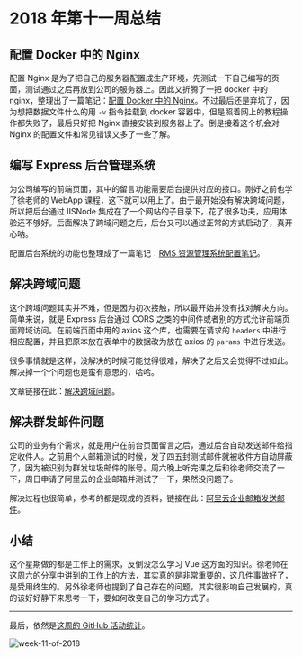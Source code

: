 # 2018 年第十一周总结

## 配置 Docker 中的 Nginx

配置 Nginx 是为了把自己的服务器配置成生产环境，先测试一下自己编写的页面，测试通过之后再放到公司的服务器上。因此又折腾了一把 docker 中的 nginx，整理出了一篇笔记：[配置 Docker 中的 Nginx](https://github.com/Dream4ever/JavaScript/blob/master/docs/server-configuration/nginx-in-docker.md)。不过最后还是弃坑了，因为想把数据文件什么的用 `-v` 指令挂载到 docker 容器中，但是照着网上的教程操作都失败了，最后只好把 Nginx 直接安装到服务器上了。倒是接着这个机会对 Nginx 的配置文件和常见错误又多了一些了解。

## 编写 Express 后台管理系统

为公司编写的前端页面，其中的留言功能需要后台提供对应的接口。刚好之前也学了徐老师的 WebApp 课程，这下就可以用上了。由于最开始没有解决跨域问题，所以把后台通过 IISNode 集成在了一个网站的子目录下，花了很多功夫，应用体验还不够好。后面解决了跨域问题之后，后台又可以通过正常的方式启动了，真开心呐。

配置后台系统的功能也整理成了一篇笔记：[RMS 资源管理系统配置笔记](https://github.com/Dream4ever/JavaScript/blob/master/docs/company-business/rms.md)。

## 解决跨域问题

这个跨域问题其实并不难，但是因为初次接触，所以最开始并没有找对解决方向。简单来说，就是 Express 后台通过 CORS 之类的中间件或者别的方式允许前端页面跨域访问。在前端页面中用的 axios 这个库，也需要在请求的 `headers` 中进行相应配置，并且把原本放在表单中的数据改为放在 axios 的 `params` 中进行发送。

很多事情就是这样，没解决的时候可能觉得很难，解决了之后又会觉得不过如此。解决掉一个个问题也是蛮有意思的，哈哈。

文章链接在此：[解决跨域问题](https://github.com/Dream4ever/JavaScript/blob/master/docs/company-business/cross-origin.md)。

## 解决群发邮件问题

公司的业务有个需求，就是用户在前台页面留言之后，通过后台自动发送邮件给指定收件人。之前用个人邮箱测试的时候，发了四五封测试邮件就被收件方自动屏蔽了，因为被识别为群发垃圾邮件的账号。周六晚上听完课之后和徐老师交流了一下，周日申请了阿里云的企业邮箱并测试了一下，果然没问题了。

解决过程也很简单，参考的都是现成的资料，链接在此：[阿里云企业邮箱发送邮件](https://github.com/Dream4ever/JavaScript/blob/master/docs/company-business/send-mail.md)。

## 小结

这个星期做的都是工作上的需求，反倒没怎么学习 Vue 这方面的知识。徐老师在这周六的分享中讲到的工作上的方法，其实真的是非常重要的，这几件事做好了，是受用终生的。另外徐老师也提到了自己存在的问题，其实很影响自己发展的，真的该好好静下来思考一下，要如何改变自己的学习方式了。

---

最后，依然是[这周的 GitHub 活动统计](https://github.com/Dream4ever?tab=overview&from=2018-03-12&to=2018-03-18)。

![week-11-of-2018](http://owve9bvtw.bkt.clouddn.com/FvP0RBwVCgiWLmI_tBhi8pMPsAAi)
